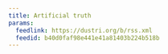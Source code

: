 ```yaml
---
title: Artificial truth
params:
  feedlink: https://dustri.org/b/rss.xml
  feedid: b40d0faf98e441e41a81403b224b518b
---
```

